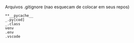 Arquivos .gitignore (nao esquecam de colocar em seus repos)

    **__pycache__
    _.py[cod]
    _.class
    venv
    .env
    .vscode

